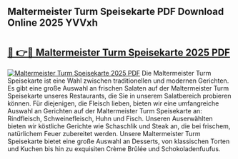 ## Maltermeister Turm Speisekarte PDF Download Online 2025 YVVxh

# <h2><a href="http://gcb06q9.nevu.top/?p=Maltermeister+Turm+Speisekarte">🔗 👉🔴 Maltermeister Turm Speisekarte 2025 PDF</a></h2>

[![Maltermeister Turm Speisekarte 2025 PDF](https://i.imgur.com/dBaPXMq.png)](http://gcb06q9.nevu.top/?p=Maltermeister+Turm+Speisekarte)
Die Maltermeister Turm Speisekarte ist eine Wahl zwischen traditionellen und modernen Gerichten. Es gibt eine große Auswahl an frischen Salaten auf der Maltermeister Turm Speisekarte unseres Restaurants, die Sie in unserem Salatbereich probieren können. Für diejenigen, die Fleisch lieben, bieten wir eine umfangreiche Auswahl an Gerichten auf der Maltermeister Turm Speisekarte an: Rindfleisch, Schweinefleisch, Huhn und Fisch. Unseren Auserwählten bieten wir köstliche Gerichte wie Schaschlik und Steak an, die bei frischem, natürlichem Feuer zubereitet werden. Unsere Maltermeister Turm Speisekarte bietet eine große Auswahl an Desserts, von klassischen Torten und Kuchen bis hin zu exquisiten Crème Brûlée und Schokoladenfuufus.
